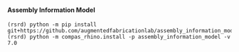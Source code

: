 #### Assembly Information Model
    
    (rsrd) python -m pip install git+https://github.com/augmentedfabricationlab/assembly_information_model@master#egg=assembly_information_model
    (rsrd) python -m compas_rhino.install -p assembly_information_model -v 7.0
